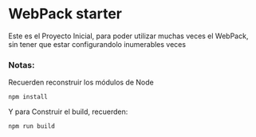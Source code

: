 # WebPack starter

Este es el Proyecto Inicial, para poder utilizar muchas veces el WebPack, sin tener que estar configurandolo inumerables veces

### Notas:

Recuerden reconstruir los módulos de Node
```
npm install
```

Y para Construir el build, recuerden:
```
npm run build
```